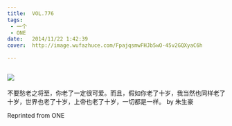 ```yaml
---
title:	VOL.776
tags:
 - 一个
 - ONE
date:	2014/11/22 1:42:39
cover:	http://image.wufazhuce.com/FpajqsmwFHJb5wO-45v2GQXyaC6h

---
```

![](http://image.wufazhuce.com/FpajqsmwFHJb5wO-45v2GQXyaC6h)
---

不要愁老之将至，你老了一定很可爱。而且，假如你老了十岁，我当然也同样老了十岁，世界也老了十岁，上帝也老了十岁，一切都是一样。 by 朱生豪
 
Reprinted from ONE
